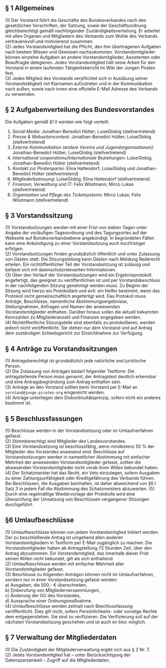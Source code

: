 ## § 1 Allgemeines
(1)   Der Vorstand führt die Geschäfte des Bundesverbandes nach den  gesetzlichen Vorschriften, der Satzung, sowie der Geschäftsordnung gleichberechtigt gemäß nachfolgender Zuständigkeitsverteilung. Er arbeitet mit allen Organen und Mitgliedern des Verbands zum Wohle des Verbands vertrauensvoll und motivierend zusammen.   
(2)   Jedes Vorstandsmitglied hat die Pflicht, den ihm  übertragenen Aufgaben nach bestem Wissen und Gewissen nachzukommen. Vorstandsmitglieder können einzelne Aufgaben an andere Vorstandsmitglieder, Assistenten oder Beauftragte delegieren. Jedes  Vorstandsmitglied hält seine Arbeit für den Vorstand in einem laufenden Tätigkeitsbericht im Wiki der Jungen Piraten fest.   
(3) Jedes Mitglied des Vorstands verpflichtet sich in Ausübung seiner Vorstandstätigkeit mit Klarnamen aufzutreten und in der  Kommunikation nach außen, sowie nach innen eine offizielle E-Mail  Adresse des Verbands zu verwenden.   

## § 2 Aufgabenverteilung des Bundesvorstandes
Die Aufgaben gemäß §1 II werden wie folgt verteilt:  

1. _Social Media_: Jonathan-Benedict Hütter; LuiseGlobig (stellvertretend)  
1. _Presse & Webseitencontent_: Jonathan-Benedict Hütter; LuiseGlobig (stellvertretend)  
1. _Externe Kommunikation (andere Vereine und Jugendorganisationen)_: Jonathan-Benedict Hütter; LuiseGlobig (stellvertretend)  
1. _International cooperations/Internationale Beziehungen_: LuiseGlobig; Jonathan-Benedict Hütter (stellvertretend)  
1. _Kontakt zur Piratenpartei_: Elina Hattendorf; LuiseGlobig und Jonathan-Benedict Hütter (stellvertretend)  
1. _Mitgliederbetreuung_: LuiseGlobig; Elina Hattendorf (stellvertretend)  
1. _Finanzen, Verwaltung und IT_: Felix Wöstmann; Mirco Lukas (stellvertretend)  
1. _Organisation und Pflege des Ticketsystems_: Mirco Lukas; Felix Wöstmann (stellvertretend)  

## § 3 Vorstandssitzung 
(1)  Vorstandssitzungen werden mit einer Frist von sieben Tagen unter Angabe der vorläufigen Tagesordnung und des Tagungsortes auf der Webseite auf Bundesverbandsebene angekündigt. In begründeten Fällen kann eine Ankündigung zu einer Vorstandssitzung auch kurzfristiger erfolgen.  
(2)  Vorstandssitzungen finden grundsätzlich öffentlich und unter Zulassung von Gästen statt. Die Sitzungsleitung kann Gästen nach Meldung Rederecht erteilen. Ein nichtöffentlicher Teil der Vorstandssitzung ist zulässig und befasst sich mit datenschutzrelevanten Informationen.   
(3) Über den Verlauf der Vorstandssitzungen wird ein Ergebnisprotokoll angefertigt, das geeignet zu veröffentlichen ist und per Vorstandsbeschluss in der nachfolgenden Sitzung genehmigt werden muss. Zu Beginn der Sitzung wird hierzu ein Protokollant und evtl. ein Helfer  bestimmt, wenn das Protokoll nicht gemeinschaftlich  angefertigt wird. Das Protokoll muss Anträge, Beschlüsse, namentliche  Abstimmungsergebnisse, Stellungnahmen, Anfragen und Namen der anwesenden  Vorstandsmitglieder enthalten. Darüber hinaus sollen die aktuell bekannten Kennzahlen zu Mitgliederanzahl und Finanzen angegeben werden.   
(4) Nichtöffentliche Sitzungsteile sind ebenfalls zu protokollieren, werden jedoch nicht veröffentlicht. Sie stehen nur dem Vorstand und auf Antrag dem zuständigen Schiedsgericht zur Einsichtnahme zur Verfügung.   

## § 4  Anträge zu Vorstandssitzungen
(1) Antragsberechtigt ist grundsätzlich jede natürliche und juristische Person.   
(2)   Die Zulassung von Anträgen bedarf folgender Textform: Die antragstellende Person muss genannt, der Antragstext deutlich erkennbar und eine Antragsbegründung zum Antrag enthalten sein.   
(3) Anträge an den Vorstand sollten beim Vorstand per E-Mail an `vorstand@junge-piraten-org` eingereicht werden.   
(4) Anträge unterliegen dem Diskontinuitätsprinzip, sofern nicht ein anderes bestimmt ist.  

## § 5 Beschlussfassungen  
(1) Beschlüsse werden in der Vorstandssitzung oder im Umlaufverfahren gefasst.  
(2) Stimmberechtigt sind Mitglieder des Landesvorstandes.   
(3) Eine Vorstandssitzung ist beschlussfähig, wenn mindestens 50 % der Mitglieder des Vorstandes anwesend sind. Beschlüsse auf Vorstandssitzungen werden in namentlicher Abstimmung mit einfacher Mehrheit der anwesenden Vorstandsmitglieder gefasst, sollten die abwesenden Vorstandsmitglieder nicht vorab ihren Willen bekundet haben.  
(4) Der Schatzmeister hat das Recht, ein Veto einzulegen, sofern Ausgaben zu einer Zahlungsunfähigkeit oder Kreditgefährung des Verbands führen. Bei Beschlüssen, die Ausgaben beinhalten, ist daher abweichend von §6 I Satz 3 in jedem Fall die Abstimmung des Schatzmeisters abzuwarten. 
(5) Durch eine regelmäßige Wiedervorlage der Protokolle wird eine Überprüfung der  Umsetzung von Beschlüssen vergangener Sitzungen durchgeführt.   

## §6 Umlaufbeschlüsse  
(1)   Umlaufbeschlüsse können von jedem Vorstandsmitglied initiiert werden. Der zu beschließende Antrag ist umgehend allen anderen Vorstandsmitgliedern in Textform per E-Mail zugänglich zu machen. Die Vorstandsmitglieder haben ab Antragstellung 72 Stunden Zeit, über den Antrag abzustimmen. Ein Vorstandsmitglied, das innerhalb dieser Frist seinen Willen nicht bekundet, gilt als sich enthaltend.  
(2) Umlaufbeschlüsse werden mit einfacher Mehrheit aller Vorstandsmitglieder gefasst.   
(3) Beschlüsse zu folgenden Anträgen können nicht im Umlaufverfahren, sondern nur in einer Vorstandssitzung gefasst werden:   
   a) Ausgaben, die 500,- € überschreiten,   
   b) Einberufung von Mitgliederversammlungen,   
   c) Änderung der GO des Vorstandes,   
   d) Aussprache einer Ordnungsmaßnahme.   
(4)   Umlaufbeschlüsse werden zeitnah nach Beschlussfassung veröffentlicht. Dies gilt nicht, sofern  Persönlichkeits- oder sonstige Rechte dem entgegenstehen. 
Sie sind zu verifizieren. 
Die Verifizierung soll auf der nächsten Vorstandssitzung geschehen und ist auch en bloc möglich.   

## § 7 Verwaltung der Mitgliederdaten
(1) Die Zuständigkeit der Mitgliederverwaltung ergibt sich aus § 2 Nr. 7.  
(2) Jedes Vorstandsmitglied hat – unter Berücksichtigung der Datensparsamkeit – Zugriff auf die Mitgliederdaten.
